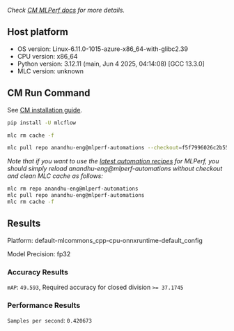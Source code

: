 *Check [CM MLPerf docs](https://docs.mlcommons.org/inference) for more details.*

## Host platform

* OS version: Linux-6.11.0-1015-azure-x86_64-with-glibc2.39
* CPU version: x86_64
* Python version: 3.12.11 (main, Jun  4 2025, 04:14:08) [GCC 13.3.0]
* MLC version: unknown

## CM Run Command

See [CM installation guide](https://docs.mlcommons.org/inference/install/).

```bash
pip install -U mlcflow

mlc rm cache -f

mlc pull repo anandhu-eng@mlperf-automations --checkout=f5f7996026c2b55a25721b7681ab386e03b1aa17


```
*Note that if you want to use the [latest automation recipes](https://docs.mlcommons.org/inference) for MLPerf,
 you should simply reload anandhu-eng@mlperf-automations without checkout and clean MLC cache as follows:*

```bash
mlc rm repo anandhu-eng@mlperf-automations
mlc pull repo anandhu-eng@mlperf-automations
mlc rm cache -f

```

## Results

Platform: default-mlcommons_cpp-cpu-onnxruntime-default_config

Model Precision: fp32

### Accuracy Results 
`mAP`: `49.593`, Required accuracy for closed division `>= 37.1745`

### Performance Results 
`Samples per second`: `0.420673`
